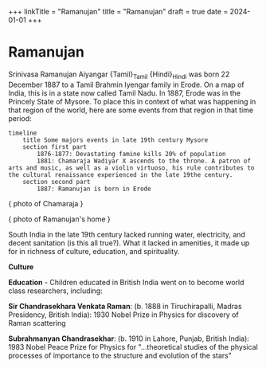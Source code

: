+++
linkTitle = "Ramanujan"
title = "Ramanujan"
draft = true
date = 2024-01-01
+++

# Ramanujan

Srinivasa Ramanujan Aiyangar {Tamil}<sub>Tamil</sub> {Hindi}<sub>Hindi</sub> was born 22 December 1887 to a Tamil Brahmin Iyengar family in Erode. On a map of India, this is in a state now called Tamil Nadu. In 1887, Erode was in the Princely State of Mysore. To place this in context of what was happening in that region of the world, here are some events from that region in that time period:


```mermaid
timeline
    title Some majors events in late 19th century Mysore
    section first part
        1876-1877: Devastating famine kills 20% of population
        1881: Chamaraja Wadiyar X ascends to the throne. A patron of arts and music, as well as a violin virtuoso, his rule contributes to the cultural renaissance experienced in the late 19the century.
    section second part
        1887: Ramanujan is born in Erode

```

{ photo of Chamaraja }

{ photo of Ramanujan's home }

South India in the late 19th century lacked running water, electricity, and decent sanitation (is this all true?). What it lacked in amenities, it made up for in richness of culture, education, and spirituality.

**Culture**

**Education** - Children educated in British India went on to become world class researchers, including:  

**Sir Chandrasekhara Venkata Raman**: (b. 1888 in Tiruchirapalli, Madras Presidency, British India): 1930 Nobel Prize in Physics for discovery of Raman scattering

**Subrahmanyan Chandrasekhar**: (b. 1910 in Lahore, Punjab, British India): 1983 Nobel Peace Prize for Physics for "...theoretical studies of the physical processes of importance to the structure and evolution of the stars"  

